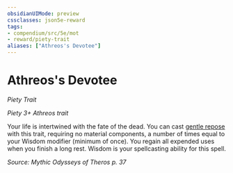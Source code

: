 ```yaml
---
obsidianUIMode: preview
cssclasses: json5e-reward
tags:
- compendium/src/5e/mot
- reward/piety-trait
aliases: ["Athreos's Devotee"]
---
```

# Athreos's Devotee
*Piety Trait*  

*Piety 3+ Athreos trait*

Your life is intertwined with the fate of the dead. You can cast [gentle repose](2-Mechanics/CLI/spells/gentle-repose.md) with this trait, requiring no material components, a number of times equal to your Wisdom modifier (minimum of once). You regain all expended uses when you finish a long rest. Wisdom is your spellcasting ability for this spell.

*Source: Mythic Odysseys of Theros p. 37*